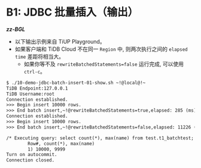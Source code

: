 # B1: JDBC 批量插入（输出）

__*zz-BGL*__

+ 以下输出示例来自 TiUP Playground。
+ 如果客户端和 TiDB Cloud 不在同一 `Region` 中, 则两次执行之间的 `elapsed time` 差距将相当大。
  + 如果你等不及 `rewriteBatchedStatements=false` 运行完成, 可以使用 `ctrl-c`。
```8
$ ./10-demo-jdbc-batch-insert-01-show.sh ~!@local@!~
TiDB Endpoint:127.0.0.1
TiDB Username:root
Connection established.
>>> Begin insert 10000 rows.
>>> End batch insert,~!@rewriteBatchedStatements=true,elapsed: 285 (ms)@!~.
Connection established.
>>> Begin insert 10000 rows.
>>> End batch insert,~!@rewriteBatchedStatements=false,elapsed: 11226 (ms)@!~.

/* Executing query: select count(*), max(name) from test.t1_batchtest; */
        Row#, count(*), max(name)
        1) 10000, 9999
Turn on autocommit.
Connection closed.
```